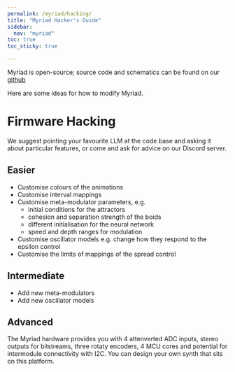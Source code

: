 ```yaml
---
permalink: /myriad/hacking/
title: "Myriad Hacker's Guide"
sidebar:
  nav: "myriad"
toc: true
toc_sticky: true

---
```


Myriad is open-source; source code and schematics can be found on our [github](github.com/Emute-Lab-Instruments/Myriad/)



Here are some ideas for how to modify Myriad.

# Firmware Hacking

We suggest pointing your favourite LLM at the code base and asking it about particular features, or come and ask for advice on our Discord server.

## Easier

- Customise colours of the animations
- Customise interval mappings
- Customise meta-modulator parameters, e.g.
  - initial conditions for the attractors
  - cohesion and separation strength of the boids
  - different initialisation for the neural network
  - speed and depth ranges for modulation
- Customise oscillator models e.g. change how they respond to the epsilon control
- Customise the limits of mappings of the spread control

## Intermediate

- Add new meta-modulators
- Add new oscillator models

## Advanced

The Myriad hardware provides you with 4 attenverted ADC inputs, stereo outputs for bitstreams, three rotaty encoders, 4 MCU cores and potential for intermodule connectivity with I2C. You can design your own synth that sits on this platform.


<!-- # Hardware Hacking Ideas

- change the gain structure of the shaped outputs section -->



